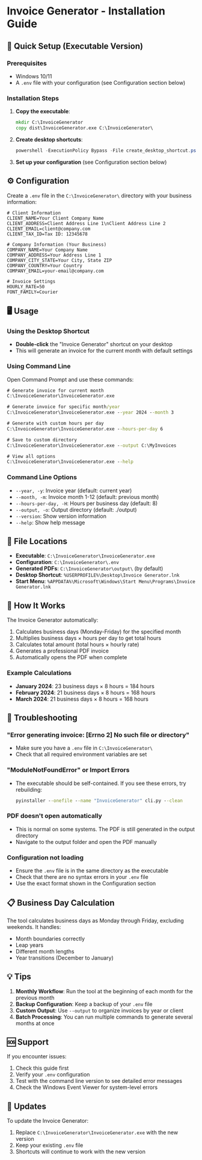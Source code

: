 # Invoice Generator - Installation Guide

## 🚀 Quick Setup (Executable Version)

### Prerequisites
- Windows 10/11
- A `.env` file with your configuration (see Configuration section below)

### Installation Steps

1. **Copy the executable**:
   ```cmd
   mkdir C:\InvoiceGenerator
   copy dist\InvoiceGenerator.exe C:\InvoiceGenerator\
   ```

2. **Create desktop shortcuts**:
   ```powershell
   powershell -ExecutionPolicy Bypass -File create_desktop_shortcut.ps1
   ```

3. **Set up your configuration** (see Configuration section below)

## ⚙️ Configuration

Create a `.env` file in the `C:\InvoiceGenerator\` directory with your business information:

```env
# Client Information
CLIENT_NAME=Your Client Company Name
CLIENT_ADDRESS=Client Address Line 1\nClient Address Line 2
CLIENT_EMAIL=client@company.com
CLIENT_TAX_ID=Tax ID: 12345678

# Company Information (Your Business)
COMPANY_NAME=Your Company Name
COMPANY_ADDRESS=Your Address Line 1
COMPANY_CITY_STATE=Your City, State ZIP
COMPANY_COUNTRY=Your Country
COMPANY_EMAIL=your-email@company.com

# Invoice Settings
HOURLY_RATE=50
FONT_FAMILY=Courier
```

## 🖥️ Usage

### Using the Desktop Shortcut
- **Double-click** the "Invoice Generator" shortcut on your desktop
- This will generate an invoice for the current month with default settings

### Using Command Line
Open Command Prompt and use these commands:

```cmd
# Generate invoice for current month
C:\InvoiceGenerator\InvoiceGenerator.exe

# Generate invoice for specific month/year
C:\InvoiceGenerator\InvoiceGenerator.exe --year 2024 --month 3

# Generate with custom hours per day
C:\InvoiceGenerator\InvoiceGenerator.exe --hours-per-day 6

# Save to custom directory
C:\InvoiceGenerator\InvoiceGenerator.exe --output C:\MyInvoices

# View all options
C:\InvoiceGenerator\InvoiceGenerator.exe --help
```

### Command Line Options
- `--year, -y`: Invoice year (default: current year)
- `--month, -m`: Invoice month 1-12 (default: previous month)
- `--hours-per-day, -H`: Hours per business day (default: 8)
- `--output, -o`: Output directory (default: ./output)
- `--version`: Show version information
- `--help`: Show help message

## 📁 File Locations

- **Executable**: `C:\InvoiceGenerator\InvoiceGenerator.exe`
- **Configuration**: `C:\InvoiceGenerator\.env`
- **Generated PDFs**: `C:\InvoiceGenerator\output\` (by default)
- **Desktop Shortcut**: `%USERPROFILE%\Desktop\Invoice Generator.lnk`
- **Start Menu**: `%APPDATA%\Microsoft\Windows\Start Menu\Programs\Invoice Generator.lnk`

## 🧮 How It Works

The Invoice Generator automatically:
1. Calculates business days (Monday-Friday) for the specified month
2. Multiplies business days × hours per day to get total hours
3. Calculates total amount (total hours × hourly rate)
4. Generates a professional PDF invoice
5. Automatically opens the PDF when complete

### Example Calculations
- **January 2024**: 23 business days × 8 hours = 184 hours
- **February 2024**: 21 business days × 8 hours = 168 hours
- **March 2024**: 21 business days × 8 hours = 168 hours

## 🔧 Troubleshooting

### "Error generating invoice: [Errno 2] No such file or directory"
- Make sure you have a `.env` file in `C:\InvoiceGenerator\`
- Check that all required environment variables are set

### "ModuleNotFoundError" or Import Errors
- The executable should be self-contained. If you see these errors, try rebuilding:
  ```cmd
  pyinstaller --onefile --name "InvoiceGenerator" cli.py --clean
  ```

### PDF doesn't open automatically
- This is normal on some systems. The PDF is still generated in the output directory
- Navigate to the output folder and open the PDF manually

### Configuration not loading
- Ensure the `.env` file is in the same directory as the executable
- Check that there are no syntax errors in your `.env` file
- Use the exact format shown in the Configuration section

## 📋 Business Day Calculation

The tool calculates business days as Monday through Friday, excluding weekends. It handles:
- Month boundaries correctly
- Leap years
- Different month lengths
- Year transitions (December to January)

## 💡 Tips

1. **Monthly Workflow**: Run the tool at the beginning of each month for the previous month
2. **Backup Configuration**: Keep a backup of your `.env` file
3. **Custom Output**: Use `--output` to organize invoices by year or client
4. **Batch Processing**: You can run multiple commands to generate several months at once

## 🆘 Support

If you encounter issues:
1. Check this guide first
2. Verify your `.env` configuration
3. Test with the command line version to see detailed error messages
4. Check the Windows Event Viewer for system-level errors

## 🔄 Updates

To update the Invoice Generator:
1. Replace `C:\InvoiceGenerator\InvoiceGenerator.exe` with the new version
2. Keep your existing `.env` file
3. Shortcuts will continue to work with the new version 